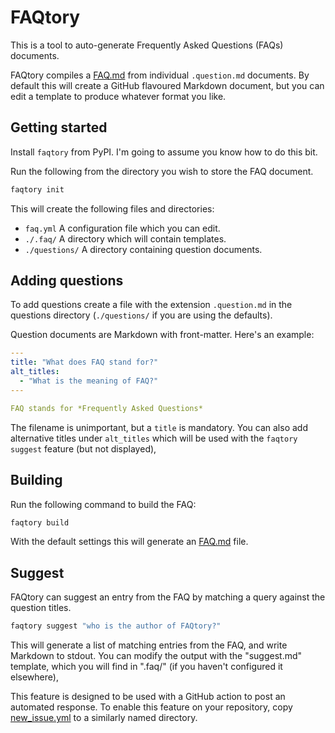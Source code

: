 # FAQtory

This is a tool to auto-generate Frequently Asked Questions (FAQs) documents.

FAQtory compiles a [FAQ.md](./FAQ.md) from individual `.question.md` documents. By default this will create a GitHub flavoured Markdown document, but you can edit a template to produce whatever format you like.

## Getting started

Install `faqtory` from PyPI. I'm going to assume you know how to do this bit.

Run the following from the directory you wish to store the FAQ document. 

```bash
faqtory init
```

This will create the following files and directories:

- `faq.yml` A configuration file which you can edit.
- `./.faq/` A directory which will contain templates.
- `./questions/` A directory containing question documents.

## Adding questions

To add questions create a file with the extension `.question.md` in the questions directory (`./questions/` if you are using the defaults).

Question documents are Markdown with front-matter. Here's an example:

```yml
---
title: "What does FAQ stand for?"
alt_titles:
  - "What is the meaning of FAQ?"
---

FAQ stands for *Frequently Asked Questions*
```

The filename is unimportant, but a `title` is mandatory. You can also add alternative titles under `alt_titles` which will be used with the `faqtory suggest` feature (but not displayed),

## Building

Run the following command to build the FAQ:

```bash
faqtory build
```

With the default settings this will generate an [FAQ.md](./FAQ.md) file.


## Suggest

FAQtory can suggest an entry from the FAQ by matching a query against the question titles.

```bash
faqtory suggest "who is the author of FAQtory?"
```

This will generate a list of matching entries from the FAQ, and write Markdown to stdout. You can modify the output with the "suggest.md" template, which you will find in ".faq/" (if you haven't configured it elsewhere),

This feature is designed to be used with a GitHub action to post an automated response. To enable this feature on your repository, copy [new_issue.yml](https://github.com/willmcgugan/faqtory/blob/main/.github/workflows/new_issue.yml) to a similarly named directory.
